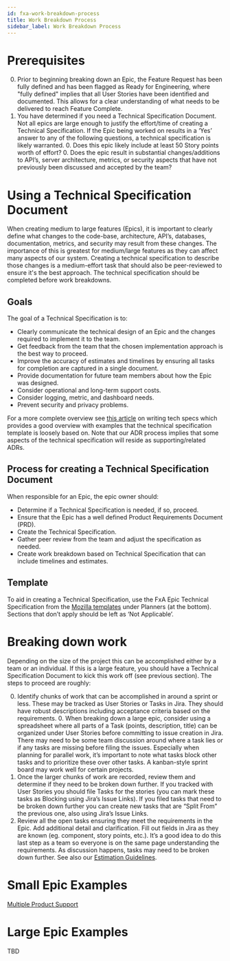 ```yaml
---
id: fxa-work-breakdown-process
title: Work Breakdown Process
sidebar_label: Work Breakdown Process
---
```


# Prerequisites
0. Prior to beginning breaking down an Epic, the Feature Request has been fully
   defined and has been flagged as Ready for Engineering, where "fully defined"
   implies that all User Stories have been identified and documented. This
   allows for a clear understanding of what needs to be delivered to reach
   Feature Complete.
0. You have determined if you need a Technical Specification Document.  Not all
   epics are large enough to justify the effort/time of creating a Technical
   Specification. If the Epic being worked on results in a ‘Yes’ answer to any
   of the following questions, a technical specification is likely warranted.
    0.  Does this epic likely include at least 50 Story points worth of effort?
    0.  Does the epic result in substantial changes/additions to API’s, server
        architecture, metrics, or security aspects that have not previously
        been discussed and accepted by the team?

# Using a Technical Specification Document
When creating medium to large features (Epics), it is important to clearly
define what changes to the code-base, architecture, API’s, databases,
documentation, metrics, and security may result from these changes. The
importance of this is greatest for medium/large features as they can affect
many aspects of our system. Creating a technical specification to describe
those changes is a medium-effort task that should also be peer-reviewed to
ensure it's the best approach. The technical specification should be completed
before work breakdowns.

## Goals
The goal of a Technical Specification is to:
* Clearly communicate the technical design of an Epic and the changes required
  to implement it to the team.
* Get feedback from the team that the chosen implementation approach is the
  best way to proceed.
* Improve the accuracy of estimates and timelines by ensuring all tasks for
  completion are captured in a single document.
* Provide documentation for future team members about how the Epic was
  designed.
* Consider operational and long-term support costs.
* Consider logging, metric, and dashboard needs.
* Prevent security and privacy problems.

For a more complete overview see [this article][on-writing-tech-specs] on
writing tech specs which provides a good overview with examples that the
technical specification template is loosely based on. Note that our ADR process
implies that some aspects of the technical specification will reside as
supporting/related ADRs.

## Process for creating a Technical Specification Document
When responsible for an Epic, the epic owner should:

* Determine if a Technical Specification is needed, if so, proceed.
* Ensure that the Epic has a well defined Product Requirements Document (PRD).
* Create the Technical Specification.
* Gather peer review from the team and adjust the specification as needed.
* Create work breakdown based on Technical Specification that can include
  timelines and estimates.

## Template
To aid in creating a Technical Specification, use the FxA Epic Technical
Specification from the [Mozilla templates][mozilla-templates] under Planners
(at the bottom).  Sections that don’t apply should be left as ‘Not Applicable’.



# Breaking down work
Depending on the size of the project this can be accomplished either by a team
or an individual.  If this is a large feature, you should have a Technical
Specification Document to kick this work off (see previous section).  The steps
to proceed are roughly:

0. Identify chunks of work that can be accomplished in around a sprint or less.
   These may be tracked as User Stories or Tasks in Jira.  They should have
   robust descriptions including acceptance criteria based on the requirements.
    0. When breaking down a large epic, consider using a spreadsheet where all
       parts of a Task (points, description, title) can be organized under User
       Stories before committing to issue creation in Jira. There may need to
       be some team discussion around where a task lies or if any tasks are
       missing before filing the issues. Especially when planning for parallel
       work, it’s important to note what tasks block other tasks and to
       prioritize these over other tasks. A kanban-style sprint board may work
       well for certain projects.
0. Once the larger chunks of work are recorded, review them and determine if
   they need to be broken down further.  If you tracked with User Stories you
   should file Tasks for the stories (you can mark these tasks as Blocking
   using Jira’s Issue Links).  If you filed tasks that need to be broken down
   further you can create new tasks that are “Split From” the previous one,
   also using Jira’s Issue Links.
0. Review all the open tasks ensuring they meet the requirements in the Epic.
   Add additional detail and clarification.  Fill out fields in Jira as they
   are known (eg. component, story points, etc.).  It’s a good idea to do this
   last step as a team so everyone is on the same page understanding the
   requirements.  As discussion happens, tasks may need to be broken down
   further.  See also our [Estimation Guidelines][estimation-guidelines].


# Small Epic Examples
[Multiple Product Support][jira-multiproduct-support]

# Large Epic Examples
TBD


[estimation-guidelines]: https://mozilla.github.io/ecosystem-platform/docs/fxa-engineering/fxa-dev-process#estimation-and-point-values
[jira-multiproduct-support]: https://jira.mozilla.com/browse/FXA-457
[on-writing-tech-specs]: https://codeburst.io/on-writing-tech-specs-6404c9791159
[mozilla-templates]: https://docs.google.com/document/u/0/?tgif=d&ftv=1:whj
